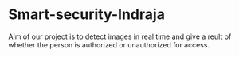# Smart-security-Indraja
Aim of our project is to detect images in real time and give a reult of whether the person is authorized or unauthorized for access.
